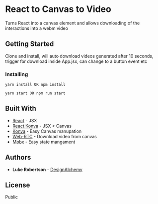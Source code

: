 # React to Canvas to Video

Turns React into a canvas element and allows downloading of the interactions into a webm video

## Getting Started

Clone and install, will auto download videos generated after 10 seconds, trigger for download inside App.jsx, can change to a button event etc

### Installing

```
yarn install OR npm install
```

```
yarn start OR npm run start
```

## Built With

*   [React](https://github.com/facebook/react) - JSX
*   [React Konva](https://github.com/lavrton/react-konva) - JSX > Canvas
*   [Konva](https://github.com/konvajs/konva) - Easy Canvas manupation
*   [Web-RTC](https://github.com/muaz-khan/WebRTC-Experiment) - Download video from canvas
*   [Mobx](https://github.com/mobxjs/mobx) - Easy state mangament

## Authors

*   **Luke Robertson** - [DesignAlchemy](https://github.com/designalchemy/React-to-Canvas-to-Video)

## License

Public
